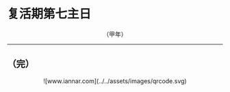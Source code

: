 # 复活期第七主日

<div align="center">
（甲年）
</div>

---

## （完）

<div align="center">
![www.iannar.com](../../assets/images/qrcode.svg)
</div>
